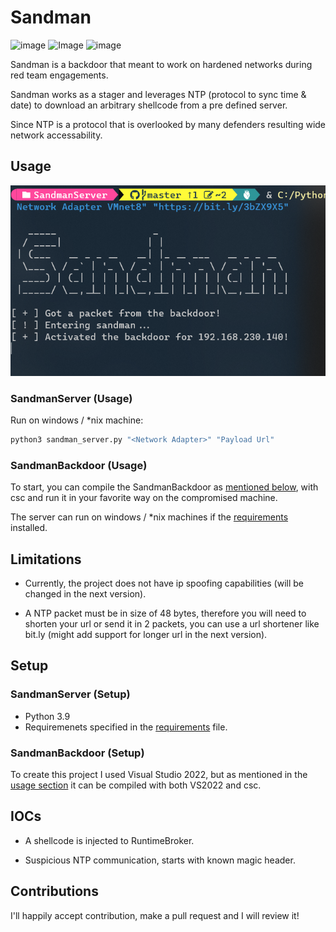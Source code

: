 # Sandman

![image](https://img.shields.io/badge/Python-3776AB?style=for-the-badge&logo=python&logoColor=white) ![Image](https://img.shields.io/badge/C%23-239120?style=for-the-badge&logo=c-sharp&logoColor=white") ![image](https://img.shields.io/badge/Windows-0078D6?style=for-the-badge&logo=windows&logoColor=white)

Sandman is a backdoor that meant to work on hardened networks during red team engagements.

Sandman works as a stager and leverages NTP (protocol to sync time & date) to download an arbitrary shellcode from a pre defined server.

Since NTP is a protocol that is overlooked by many defenders resulting wide network accessability.

## Usage

![sandman](images/sandman.png)

### SandmanServer (Usage)

Run on windows / *nix machine:

```sh
python3 sandman_server.py "<Network Adapter>" "Payload Url"
```

### SandmanBackdoor (Usage)

To start, you can compile the SandmanBackdoor as [mentioned below](#setup), with csc and run it in your favorite way on the compromised machine.

The server can run on windows / *nix machines if the [requirements](/SandmanServer/requirements.txt) installed.

## Limitations

- Currently, the project does not have ip spoofing capabilities (will be changed in the next version).

- A NTP packet must be in size of 48 bytes, therefore you will need to shorten your url or send it in 2 packets, you can use a url shortener like bit.ly (might add support for longer url in the next version).

## Setup

### SandmanServer (Setup)

- Python 3.9
- Requiremenets specified in the [requirements](/SandmanServer/requirements.txt) file.

### SandmanBackdoor (Setup)

To create this project I used Visual Studio 2022, but as mentioned in the [usage section](#usage) it can be compiled with both VS2022 and csc.

## IOCs

- A shellcode is injected to RuntimeBroker.

- Suspicious NTP communication, starts with known magic header.

## Contributions

I'll happily accept contribution, make a pull request and I will review it!
